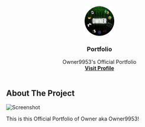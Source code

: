 
<a id="readme-top"></a>

<br />
<div align="center">
  <a href="https://github.com/Owner9953/owner9953.github.io">
    <img src="assets/img/logo.svg" alt="Logo" width="80" height="80">
  </a>

<h3 align="center">Portfolio</h3>

  <p align="center">
    Owner9953's Official Portfolio
    <br />
    <a href="https://eer.su/Owner"><strong>Visit Profile</strong></a>
    <br />
    <br />
  </p>
</div>

<!-- ABOUT THE PROJECT -->
## About The Project

![Screenshot](https://r2.interrupted.me/%F0%9F%92%8E/owner9953-pages-dev-screenshot-3-2-2025.png)

This is this Official Portfolio of Owner aka Owner9953!
